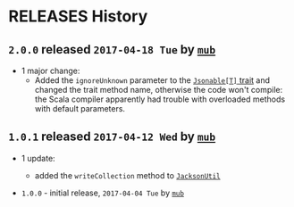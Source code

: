 # RELEASES History

## `2.0.0` released `2017-04-18 Tue` by [`mub`](https://github.com/mub)
* 1 major change:
    * Added the `ignoreUnknown` parameter to the [`Jsonable[T]` trait](https://github.com/eBayDataMeta/DataMeta-domScala/blob/master/ser/jackson/fasterxml/src/main/scala/org/ebay/datameta/ser/jackson/fasterxml/Jsonable.scala) and changed the trait method name, otherwise the code won't compile: the Scala compiler apparently 
    had trouble with overloaded methods with default parameters. 

## `1.0.1` released `2017-04-12 Wed` by [`mub`](https://github.com/mub)
* 1 update:
    * added the `writeCollection` method to [`JacksonUtil`](https://github.com/eBayDataMeta/DataMeta-domScala/blob/master/ser/jackson/fasterxml/src/main/scala/org/ebay/datameta/ser/jackson/fasterxml/JacksonUtil.scala) 
        
* `1.0.0` - initial release, `2017-04-04 Tue` by [`mub`](http://github.com/mub)
